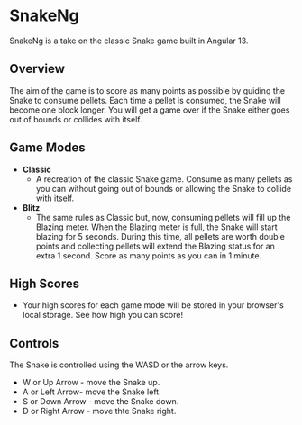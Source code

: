 # SnakeNg
SnakeNg is a take on the classic Snake game built in Angular 13.

## Overview

The aim of the game is to score as many points as possible by guiding the Snake to consume pellets. Each time a pellet is consumed, the Snake will become one block longer.
You will get a game over if the Snake either goes out of bounds or collides with itself.

## Game Modes

- **Classic**
  - A recreation of the classic Snake game. Consume as many pellets as you can without going out of bounds or allowing the Snake to collide with itself.
- **Blitz**
  - The same rules as Classic but, now, consuming pellets will fill up the Blazing meter. When the Blazing meter is full, the Snake will start blazing for 5 seconds. During this time, all pellets are worth double points and collecting pellets will extend the Blazing status for an extra 1 second. Score as many points as you can in 1 minute.

## High Scores

- Your high scores for each game mode will be stored in your browser's local storage. See how high you can score!

## Controls

The Snake is controlled using the WASD or the arrow keys.

- W or Up Arrow - move the Snake up.
- A or Left Arrow- move the Snake left.
- S or Down Arrow - move the Snake down.
- D or Right Arrow - move thte Snake right.